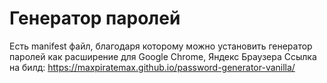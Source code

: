 # Генератор паролей 
Есть manifest файл, благодаря которому можно установить генератор паролей как расширение для Google Chrome, Яндекс Браузера
Ссылка на билд: https://maxpiratemax.github.io/password-generator-vanilla/
